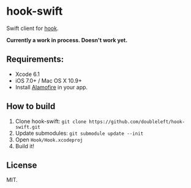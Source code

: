 hook-swift
===

Swift client for [hook](https://github.com/doubleleft/hook).

**Currently a work in process. Doesn't work yet.**

Requirements:
---

- Xcode 6.1
- iOS 7.0+ / Mac OS X 10.9+
- Install [Alamofire](https://github.com/Alamofire/Alamofire#installation) in
  your app.

How to build
---

1. Clone hook-swift: `git clone https://github.com/doubleleft/hook-swift.git`
2. Update submodules: `git submodule update --init`
3. Open `Hook/Hook.xcodeproj`
4. Build it!

License
---

MIT.
